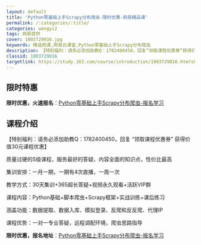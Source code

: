 ```yaml
---
layout: default
title: 'Python零基础上手Scrapy分布爬虫-限时优惠-网易精品课'
permalink: /:categories/:title/
categories: wangyi2
tags: 网易提供
cover: 1003729016.jpg
keywords: 精选网课,网易云课堂,Python零基础上手Scrapy分布爬虫
description: 【特别福利：请务必添加助教Q：1782400450，回复“领取课程优惠券”获得价值30元课程优惠】质量过硬的S级课程，服
classid: 1003729016
targetlink: https://study.163.com/course/introduction/1003729016.htm?share=1&shareId=1025206652&utm_campaign=share&utm_medium=iphoneShare&utm_source=&utm_u=1025206652
---
```


## 限时特惠

**限时优惠，火速报名**：[Python零基础上手Scrapy分布爬虫-报名学习](https://study.163.com/course/introduction/1003729016.htm?share=1&shareId=1025206652&utm_campaign=share&utm_medium=iphoneShare&utm_source=&utm_u=1025206652)

## 课程介绍

【特别福利：请务必添加助教Q：1782400450，回复 “领取课程优惠券” 获得价值30元课程优惠】

质量过硬的S级课程，服务最好的答疑，内容全面的知识点，性价比最高

集训安排：一月一期，一期有4次直播，一周一次

教学方式：30天集训+365超长答疑+视频永久观看+活跃VIP群

课程内容：Python基础+脚本爬虫+Scrapy框架+实战训练+课后练习

涵盖功能：数据提取、数据入库、模拟登录、反爬和反反爬、代理IP

课程优势：一对一专业答疑，远程调配环境，爬虫思路指导

**限时优惠，报名地址**：[Python零基础上手Scrapy分布爬虫-报名学习](https://study.163.com/course/introduction/1003729016.htm?share=1&shareId=1025206652&utm_campaign=share&utm_medium=iphoneShare&utm_source=&utm_u=1025206652)


